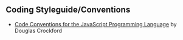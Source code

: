 ## Coding Styleguide/Conventions

- [Code Conventions for the JavaScript Programming Language](http://javascript.crockford.com/code.html) by Douglas Crockford